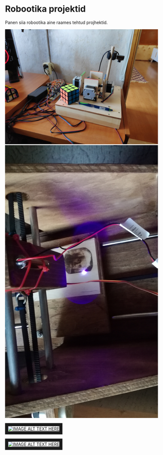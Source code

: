 <h1>Robootika projektid</h1>
<p>Panen siia robootika aine raames tehtud projhektid.</p>
<img src="cube.jpg">
<img src="plotter.jpg">

<a href="https://www.youtube.com/watch?v=q-Pa19j8Njk
" target="_blank"><img src="https://img.youtube.com/vi/q-Pa19j8Njk/0.jpg" 
alt="IMAGE ALT TEXT HERE" width="240" height="180" border="10" /></a>

<a href="https://www.youtube.com/watch?v=ztyVGqt5lxg
" target="_blank"><img src="https://img.youtube.com/vi/ztyVGqt5lxg/0.jpg" 
alt="IMAGE ALT TEXT HERE" width="240" height="180" border="10" /></a>
